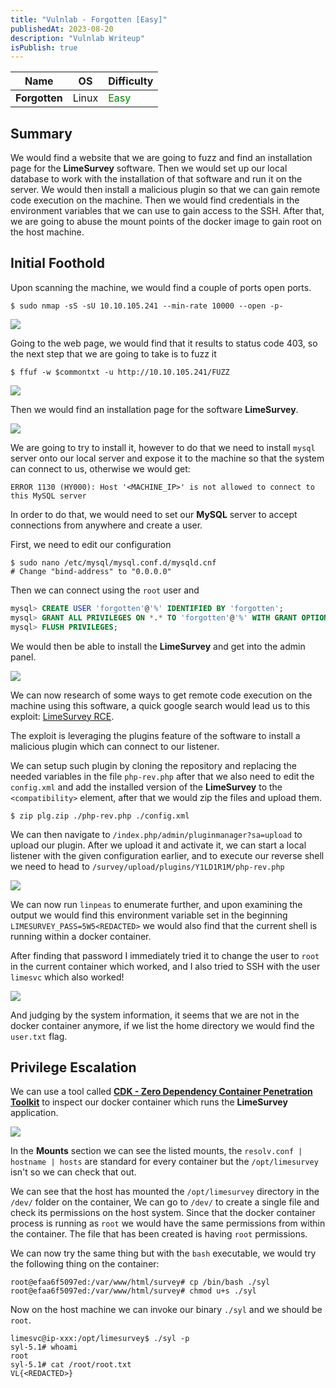 ```yaml
---
title: "Vulnlab - Forgotten [Easy]"
publishedAt: 2023-08-20
description: "Vulnlab Writeup"
isPublish: true
---
```


| Name          | OS             | Difficulty                             |
| ------------- | -------------- | -------------------------------------- |
| **Forgotten** | Linux | <span style="color:green;">Easy</span> |

## Summary 

We would find a website that we are going to fuzz and find an installation page for the **LimeSurvey** software. Then we would set up our local database to work with the installation of that software and run it on the server. We would then install a malicious plugin so that we can gain remote code execution on the machine. Then we would find credentials in the environment variables that we can use to gain access to the SSH. After that, we are going to abuse the mount points of the docker image to gain root on the host machine. 

## Initial Foothold

Upon scanning the machine, we would find a couple of ports open ports.

```
$ sudo nmap -sS -sU 10.10.105.241 --min-rate 10000 --open -p-
```

<img src="/images/Pasted image 20231226123653.png">

Going to the web page, we would find that it results to status code 403, so the next step that we are going to take is to fuzz it

```
$ ffuf -w $commontxt -u http://10.10.105.241/FUZZ
```

<img src="/images/Pasted image 20231226123711.png">

Then we would find an installation page for the software **LimeSurvey**.

<img src="/images/Pasted image 20231226092416.png">

We are going to try to install it, however to do that we need to install `mysql` server onto our local server and expose it to the machine so that the system can connect to us, otherwise we would get:

```
ERROR 1130 (HY000): Host '<MACHINE_IP>' is not allowed to connect to this MySQL server
```

In order to do that, we would need to set our **MySQL** server to accept connections from anywhere and create a user.

First, we need to edit our configuration

```
$ sudo nano /etc/mysql/mysql.conf.d/mysqld.cnf
# Change "bind-address" to "0.0.0.0"
```

Then we can connect using the `root` user and 

```sql
mysql> CREATE USER 'forgotten'@'%' IDENTIFIED BY 'forgotten';
mysql> GRANT ALL PRIVILEGES ON *.* TO 'forgotten'@'%' WITH GRANT OPTION;
mysql> FLUSH PRIVILEGES;
```

We would then be able to install the **LimeSurvey** and get into the admin panel.

<img src="/images/Pasted image 20231226095209.png">

We can now research of some ways to get remote code execution on the machine using this software, a quick google search would lead us to this exploit: [LimeSurvey RCE](https://github.com/Y1LD1R1M-1337/Limesurvey-RCE).

The exploit is leveraging the plugins feature of the software to install a malicious plugin which can connect to our listener.

We can setup such plugin by cloning the repository and replacing the needed variables in the file `php-rev.php` after that we also need to edit the `config.xml` and add the installed version of the **LimeSurvey** to the `<compatibility>` element, after that we would zip the files and upload them.

```
$ zip plg.zip ./php-rev.php ./config.xml 
```

We can then navigate to `/index.php/admin/pluginmanager?sa=upload` to upload our plugin. After we upload it and activate it, we can start a local listener with the given configuration earlier, and to execute our reverse shell we need to head to `/survey/upload/plugins/Y1LD1R1M/php-rev.php`

<img src="/images/Pasted image 20231226130614.png">

We can now run `linpeas` to enumerate further, and upon examining the output we would find this environment variable set in the beginning `LIMESURVEY_PASS=5W5<REDACTED>` we would also find that the current shell is running within a docker container.

After finding that password I immediately tried it to change the user to `root` in the current container which worked, and I also tried to SSH with the user `limesvc` which also worked! 

<img src="/images/Pasted image 20231226131121.png">

And judging by the system information, it seems that we are not in the docker container anymore, if we list the home directory we would find the `user.txt` flag.

## Privilege Escalation

We can use a tool called **[CDK - Zero Dependency Container Penetration Toolkit](https://github.com/cdk-team/CDK#cdk---zero-dependency-container-penetration-toolkit)**  to inspect our docker container which runs the **LimeSurvey** application.

<img src="/images/Pasted image 20231226141545.png">

In the **Mounts** section we can see the listed mounts, the `resolv.conf | hostname | hosts` are standard for every container but the `/opt/limesurvey` isn't so we can check that out.

We can see that the host has mounted the `/opt/limesurvey` directory in the `/dev/` folder on the container, We can go to `/dev/` to create a single file and check its permissions on the host system. Since that the docker container process is running as `root` we would have the same permissions from within the container. The file that has been created is having `root` permissions.

We can now try the same thing but with the `bash` executable, we would try the following thing on the container:

```
root@efaa6f5097ed:/var/www/html/survey# cp /bin/bash ./syl
root@efaa6f5097ed:/var/www/html/survey# chmod u+s ./syl
```

Now on the host machine we can invoke our binary `./syl` and we should be `root`.

```
limesvc@ip-xxx:/opt/limesurvey$ ./syl -p
syl-5.1# whoami
root
syl-5.1# cat /root/root.txt
VL{<REDACTED>}
```